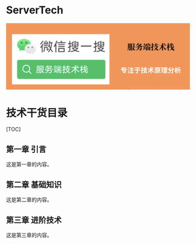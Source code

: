 # ServerTech
![服务端技术logo](https://raw.githubusercontent.com/daimingbao/server_tech_images/main/images/服务端技术.png)


# 技术干货目录
[TOC]

## 第一章 引言
这是第一章的内容。

## 第二章 基础知识
这是第二章的内容。

## 第三章 进阶技术
这是第三章的内容。



